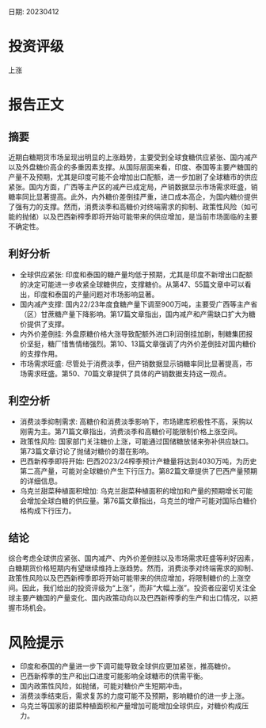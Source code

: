 
日期: 20230412

# 投资评级

上涨

# 报告正文

## 摘要

近期白糖期货市场呈现出明显的上涨趋势，主要受到全球食糖供应紧张、国内减产以及外盘糖价高企的多重因素支撑。从国际层面来看，印度、泰国等主要产糖国的产量不及预期，尤其是印度可能不会增加出口配额，进一步加剧了全球糖市的供应紧张。国内方面，广西等主产区的减产已成定局，产销数据显示市场需求旺盛，销糖率同比显著提高。此外，内外糖价差倒挂严重，进口成本高企，为国内糖价提供了强有力的支撑。然而，消费淡季和高糖价对终端需求的抑制、政策性风险（如可能的抛储）以及巴西新榨季即将开始可能带来的供应增加，是当前市场面临的主要不确定性。

## 利好分析

* 全球供应紧张: 印度和泰国的糖产量均低于预期，尤其是印度不新增出口配额的决定可能进一步收紧全球糖供应，支撑糖价。从第47、55篇文章中可以看出，印度和泰国的产量问题对市场影响显著。
* 国内减产支撑: 国内22/23年度食糖产量下调至900万吨，主要受广西等主产省（区）甘蔗糖产量下降影响。第17篇文章指出，国内减产和产需缺口扩大为糖价提供了支撑。
* 内外价差倒挂: 外盘原糖价格大涨导致配额外进口利润倒挂加剧，制糖集团报价坚挺，糖厂惜售情绪强烈。第10、13篇文章强调了内外价差倒挂对国内糖价的支撑作用。
* 市场需求旺盛: 尽管处于消费淡季，但产销数据显示销糖率同比显著提高，市场需求旺盛。第50、70篇文章提供了具体的产销数据支持这一观点。

## 利空分析

* 消费淡季抑制需求: 高糖价和消费淡季影响下，市场建库积极性不高，采购以刚需为主。第71篇文章指出，消费淡季和高糖价可能限制价格上涨空间。
* 政策性风险: 国家部门关注糖价上涨，可能通过国储糖放储来弥补供应缺口。第73篇文章讨论了抛储对糖价的潜在影响。
* 巴西新榨季即将开始: 巴西2023/24榨季预计产糖量将达到4030万吨，为历史第二高产量，可能对全球糖价产生下行压力。第82篇文章提供了巴西产量预期的详细信息。
* 乌克兰甜菜种植面积增加: 乌克兰甜菜种植面积的增加和产量的预期增长可能会增加全球白糖的供应量。第76篇文章指出，乌克兰的增产可能对国际白糖价格构成下行压力。

## 结论

综合考虑全球供应紧张、国内减产、内外价差倒挂以及市场需求旺盛等利好因素，白糖期货价格短期内有望继续维持上涨趋势。然而，消费淡季对终端需求的抑制、政策性风险以及巴西新榨季即将开始可能带来的供应增加，将限制糖价的上涨空间。因此，我们给出的投资评级为“上涨”，而非“大幅上涨”。投资者应密切关注全球主要产糖国的产量变化、国内政策动向以及巴西新榨季的生产和出口情况，以把握市场机会。

# 风险提示

* 印度和泰国的产量进一步下调可能导致全球供应更加紧张，推高糖价。
* 巴西新榨季的生产和出口进度可能影响全球糖市的供需平衡。
* 国内政策性风险，如抛储，可能对糖价产生短期冲击。
* 消费淡季结束后，需求复苏的力度可能不及预期，影响糖价的进一步上涨。
* 乌克兰等国家的甜菜种植面积和产量增加可能增加全球供应，对糖价构成压力。
